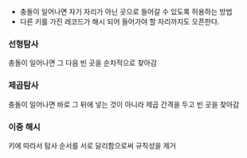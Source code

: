 - 충돌이 일어나면 자기 자리가 아닌 곳으로 들어갈 수 있도록 허용하는 방법
- 다른 키를 가진 레코드가 해시 되어 들어가야 할 자리까지도 오픈한다.
### 선형탐사
충돌이 일어나면 그 다음 빈 곳을 순차적으로 찾아감
### 제곱탐사
충돌이 일어나면 바로 그 뒤에 넣는 것이 아니라 제곱 간격을 두고 빈 곳을 찾아감
### 이중 해시
키에 따라서 탐사 순서를 서로 달리함으로써 규칙성을 제거

